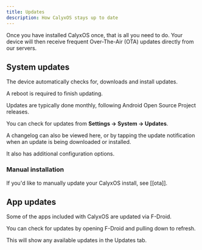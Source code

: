 ```yaml
---
title: Updates
description: How CalyxOS stays up to date
---
```


Once you have installed CalyxOS once, that is all you need to do. Your device will then receive frequent Over-The-Air (OTA) updates directly from our servers.

## System updates

The device automatically checks for, downloads and install updates.

A reboot is required to finish updating.

Updates are typically done monthly, following Android Open Source Project releases.

You can check for updates from **Settings -> System -> Updates**.

A changelog can also be viewed here, or by tapping the update notification when an update is being downloaded or installed.

It also has additional configuration options.

### Manual installation

If you'd like to manually update your CalyxOS install, see [[ota]].

## App updates

Some of the apps included with CalyxOS are updated via F-Droid.

You can check for updates by opening F-Droid and pulling down to refresh.

This will show any available updates in the Updates tab.
